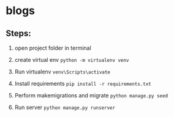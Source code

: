 # blogs

## Steps:

1. open project folder in terminal

2. create virtual env
    `python -m virtualenv venv`
3. Run virtualenv 
    `venv\Scripts\activate`
4. Install requirements 
    `pip install -r requirements.txt`
5. Perform makemigrations and migrate
    `python manage.py seed`
6. Run server 
    `python manage.py runserver`
